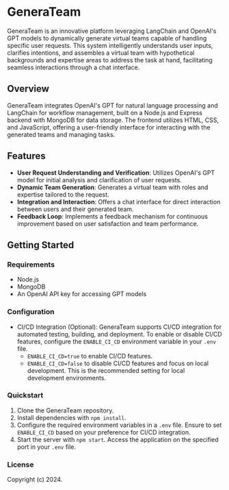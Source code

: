 # GeneraTeam

GeneraTeam is an innovative platform leveraging LangChain and OpenAI's GPT models to dynamically generate virtual teams capable of handling specific user requests. This system intelligently understands user inputs, clarifies intentions, and assembles a virtual team with hypothetical backgrounds and expertise areas to address the task at hand, facilitating seamless interactions through a chat interface.

## Overview

GeneraTeam integrates OpenAI's GPT for natural language processing and LangChain for workflow management, built on a Node.js and Express backend with MongoDB for data storage. The frontend utilizes HTML, CSS, and JavaScript, offering a user-friendly interface for interacting with the generated teams and managing tasks.

## Features

- **User Request Understanding and Verification**: Utilizes OpenAI's GPT model for initial analysis and clarification of user requests.
- **Dynamic Team Generation**: Generates a virtual team with roles and expertise tailored to the request.
- **Integration and Interaction**: Offers a chat interface for direct interaction between users and their generated team.
- **Feedback Loop**: Implements a feedback mechanism for continuous improvement based on user satisfaction and team performance.

## Getting Started

### Requirements

- Node.js
- MongoDB
- An OpenAI API key for accessing GPT models

### Configuration

- CI/CD Integration (Optional): GeneraTeam supports CI/CD integration for automated testing, building, and deployment. To enable or disable CI/CD features, configure the `ENABLE_CI_CD` environment variable in your `.env` file.
  - `ENABLE_CI_CD=true` to enable CI/CD features.
  - `ENABLE_CI_CD=false` to disable CI/CD features and focus on local development. This is the recommended setting for local development environments.

### Quickstart

1. Clone the GeneraTeam repository.
2. Install dependencies with `npm install`.
3. Configure the required environment variables in a `.env` file. Ensure to set `ENABLE_CI_CD` based on your preference for CI/CD integration.
4. Start the server with `npm start`. Access the application on the specified port in your `.env` file.

### License

Copyright (c) 2024.